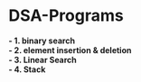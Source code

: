 # DSA-Programs
**- 1. binary search**  
**- 2. element insertion & deletion**  
**- 3. Linear Search**  
**- 4. Stack**  
